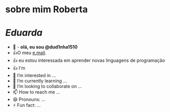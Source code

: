 <!---comentários--->
# sobre mim **Roberta**
# *Eduarda* 
<!---especial repositorio do github--->
- 👋 - **olá, eu sou @dud1nha1510**
- :+1:O meu [e.mail](roberta.pagini.freitas@escola.pr.gov.br).
- :+1: eu estou interessada em aprender novas linguagens de programação 
- :+1: I'm 
- 👀 I’m interested in ...
- 🌱 I’m currently learning ...
- 💞️ I’m looking to collaborate on ...
- 📫 How to reach me ...
- 😄 Pronouns: ...
- ⚡ Fun fact: ...

<!---
dud1nha1510/dud1nha1510 is a ✨ special ✨ repository because its `README.md` (this file) appears on your GitHub profile.
You can click the Preview link to take a look at your changes.
--->
